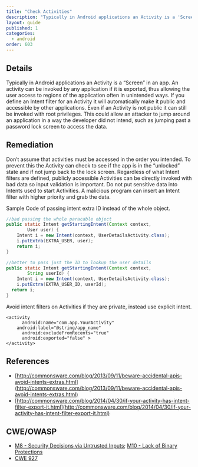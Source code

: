 ```yaml
---
title: "Check Activities"
description: "Typically in Android applications an Activity is a 'Screen' in an app."
layout: guide
published: 1
categories:
  - android
order: 603
---
```


## Details 

Typically in Android applications an Activity is a “Screen” in an app. An activity can be invoked by any application if it is exported, thus allowing the user access to regions of the application often in unintended ways. If you define an Intent filter for an Activity it will automatically make it public and accessible by other applications. Even if an Activity is not public it can still be invoked with root privileges. This could allow an attacker to jump around an application in a way the developer did not intend, such as jumping past a password lock screen to access the data.

## Remediation

Don’t assume that activities must be accessed in the order you intended. To prevent this the Activity can check to see if the app is in the “unlocked” state and if not jump back to the lock screen. Regardless of what Intent filters are defined, publicly accessible Activities can be directly invoked with bad data so input validation is important.  Do not put sensitive data into Intents used to start Activities. A malicious program can insert an Intent filter with higher priority and grab the data.

Sample Code of passing intent extra ID instead of the whole object. 

```java
//bad passing the whole paracable object
public static Intent getStartingIntent(Context context,
		User user) {
	Intent i = new Intent(context, UserDetailsActivity.class);
	i.putExtra(EXTRA_USER, user);
	return i;
}

//better to pass just the ID to lookup the user details
public static Intent getStartingIntent(Context context,
		String userId) {
	Intent i = new Intent(context, UserDetailsActivity.class);
	i.putExtra(EXTRA_USER_ID, userId);
  return i;
}
```

Avoid intent filters on Activities if they are private, instead use explicit intent. 

```
<activity
	  android:name="com.app.YourActivity"
    android:label="@string/app_name"
	  android:excludeFromRecents="true"
	  android:exported="false" >
</activity>
```

## References

 * [http://commonsware.com/blog/2013/09/11/beware-accidental-apis-avoid-intents-extras.html](http://commonsware.com/blog/2013/09/11/beware-accidental-apis-avoid-intents-extras.html)
 * [http://commonsware.com/blog/2014/04/30/if-your-activity-has-intent-filter-export-it.html](http://commonsware.com/blog/2014/04/30/if-your-activity-has-intent-filter-export-it.html)

## CWE/OWASP

 * [M8 - Security Decisions via Untrusted Inputs](https://www.owasp.org/index.php/Mobile_Top_10_2014-M8); [M10 - Lack of Binary Protections](https://www.owasp.org/index.php/Mobile_Top_10_2014-M10)
 * [CWE 927](http://cwe.mitre.org/data/definitions/927.html)
